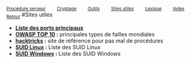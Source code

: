 <sub>[Procédure serveur](server_procedure.md)&nbsp; &nbsp; &nbsp; &nbsp; &nbsp;[Cryptage](cryptage.md)&nbsp; &nbsp; &nbsp; &nbsp; &nbsp;[Outils](tools.md)&nbsp; &nbsp; &nbsp; &nbsp; &nbsp;[Sites utiles](useful_website.md)&nbsp; &nbsp; &nbsp; &nbsp; &nbsp;[Lexique](lexique.md)&nbsp; &nbsp; &nbsp; &nbsp; &nbsp;[Index](index.md)</sub>
<sub>[Retour](home.md)</sub>
#Sites utiles

- **[Liste des ports principaux](https://www.speedguide.net/port.php?port=3389)**
- **[OWASP TOP 10](https://owasp.org/www-project-top-ten/) :** principales types de failles mondiales 
- **[hacktricks](https://book.hacktricks.xyz/pentesting-web) :** site de référence pour pas mal de procédures
- **[SUID Linux](https://gtfobins.github.io/) :** Liste des SUID Linux
- **[SUID Windows](https://lolbas-project.github.io/) :** Liste des SUID Windows